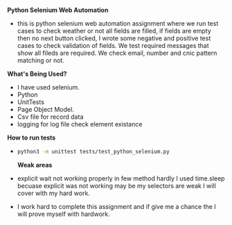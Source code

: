 **Python Selenium Web Automation**
- this is python selenium web automation assignment where we run test cases to check
weather or not all fields are filled, if fields are empty then no next button clicked, I wrote some negative and positive test cases to check validation of fields. We test required messages that show all fileds are required. We check email, number and cnic pattern matching or not.

**What's Being Used?**

- I have used selenium.
- Python
- UnitTests
- Page Object Model.
- Csv file for record data
- logging for log file check element existance

**How to run tests**

- ```bash
  python3 -m unittest tests/test_python_selenium.py
  ```
  **Weak areas**

- explicit wait not working properly in few method hardly I used time.sleep becuase explicit was not working may be my selectors are weak I will cover with my hard work.
- I work hard to complete this assignment and if give me a chance the I will prove myself with hardwork.


